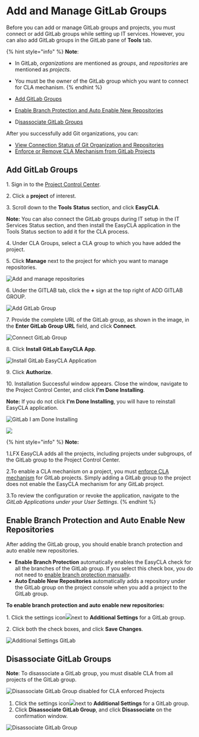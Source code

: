 # Add and Manage GitLab Groups

Before you can add or manage GitLab groups and projects, you must connect or add GitLab groups while setting up IT services. However, you can also add GitLab groups in the GitLab pane of **Tools** tab.

{% hint style="info" %}
**Note**:

* In GitLab, _organizations_ are mentioned as _groups_, and _repositories_ are mentioned as _projects_.
* You must be the owner of the GitLab group which you want to connect for CLA mechanism.
{% endhint %}

* ​[Add GitLab Groups](add-and-manage-gitlab-groups.md#add-gitlab-groups)​
* ​[Enable Branch Protection and Auto Enable New Repositories](add-and-manage-gitlab-groups.md#enable-branch-protection-and-auto-enable-new-repositories)​
* ​D[isassociate GitLab Groups](add-and-manage-gitlab-groups.md#disassociate-gitlab-groups)​

After you successfully add Git organizations, you can:

* [​View Connection Status of Git Organization and Repositories](view-connection-status-of-git-organizations-and-repositories.md)​
* ​[Enforce or Remove CLA Mechanism from GitLab Projects​](enforce-or-remove-cla-mechanism.md#enforce-or-remove-cla-mechanism-from-gitlab-projects)

## Add GitLab Groups <a href="#add-gitlab-groups" id="add-gitlab-groups"></a>

1\. Sign in to the [Project Control Center](https://projectadmin.lfx.linuxfoundation.org).

2\. Click a **project** of interest.

3\. Scroll down to the **Tools** **Status** section, and click **EasyCLA**.

**Note:** You can also connect the GitLab groups during IT setup in the IT Services Status section, and then install the EasyCLA application in the Tools Status section to add it for the CLA process.

4\. Under CLA Groups, select a CLA group to which you have added the project.

5\. Click **Manage** next to the project for which you want to manage repositories.

![Add and manage repositories](https://docs.linuxfoundation.org/\~/files/v0/b/gitbook-28427.appspot.com/o/assets%2F-M2DCN9UgoRgMEkgnLyP%2F-MYL76gRXl7OC0uMczgL%2F-MYLD72mIvpAdv9fFlZ4%2Fadd%20and%20manage%20repositories.png?alt=media\&token=b160c7c6-058f-4ebf-bd9a-da5e9eb063e8)

6\. Under the GITLAB tab, click the **+** sign at the top right of ADD GITLAB GROUP.

![Add GitLab Group](https://docs.linuxfoundation.org/\~/files/v0/b/gitbook-28427.appspot.com/o/assets%2F-M2DCN9UgoRgMEkgnLyP%2F-MiPaFEZaMNq3VIuBRMe%2F-MiPcqDDRfIYvatzDsaY%2Fadd%20gitlab%20group.png?alt=media\&token=34afeee7-1a2d-4e8d-96c9-a9573c56c857)

7\. Provide the complete URL of the GitLab group, as shown in the image, in the **Enter GitLab Group URL** field, and click **Connect**.

![Connect GitLab Group](https://docs.linuxfoundation.org/\~/files/v0/b/gitbook-28427.appspot.com/o/assets%2F-M2DCN9UgoRgMEkgnLyP%2F-MiPaFEZaMNq3VIuBRMe%2F-MiPdsW4DbRxTg7b1Rb5%2Fconnect%20gitlab%20group.png?alt=media\&token=e73ee2e2-1b4b-40e7-bc79-83c5e6710e89)

8\. Click **Install GitLab EasyCLA App**.

![Install GitLab EasyCLA Application](https://docs.linuxfoundation.org/\~/files/v0/b/gitbook-28427.appspot.com/o/assets%2F-M2DCN9UgoRgMEkgnLyP%2F-MiPaFEZaMNq3VIuBRMe%2F-MiPg2EpWrcICW6p6vSm%2Finstall%20gitlab%20easycla%20app.png?alt=media\&token=50adf813-c24a-4c2f-9cc4-bc539712f1b6)

&#x20;9\. Click **Authorize**.

10\. Installation Successful window appears. Close the window, navigate to the Project Control Center, and click **I'm Done Installing**.

**Note:** If you do not click **I'm Done Installing**, you will have to reinstall EasyCLA application.

![GitLab I am Done Installing](https://docs.linuxfoundation.org/\~/files/v0/b/gitbook-28427.appspot.com/o/assets%2F-M2DCN9UgoRgMEkgnLyP%2F-MiPaFEZaMNq3VIuBRMe%2F-MiPi8H7IPV1A4ngjBSv%2Fgitlab%20i%20am%20done%20installing.png?alt=media\&token=0e55a66f-2716-40ca-ad4a-f70e323023ef)

![](https://docs.linuxfoundation.org/\~/files/v0/b/gitbook-28427.appspot.com/o/assets%2F-M2DCN9UgoRgMEkgnLyP%2F-MiPaFEZaMNq3VIuBRMe%2F-MiPh7h0GBui2s6oC59b%2Fgitlab%20installation%20successful.png?alt=media\&token=20545bbb-668f-4751-8d46-5a7a858158da)

{% hint style="info" %}
**Note:**

1.LFX EasyCLA adds all the projects, including projects under subgroups, of the GitLab group to the Project Control Center.

2.To enable a CLA mechanism on a project, you must [enforce CLA mechanism](enforce-or-remove-cla-mechanism.md#enforce-or-remove-cla-mechanism-from-gitlab-projects) for GitLab projects. Simply adding a GitLab group to the project does not enable the EasyCLA mechanism for any GitLab project.

3.To review the configuration or revoke the application, navigate to the _GitLab Applications under your User Settings_.
{% endhint %}

## Enable Branch Protection and Auto Enable New Repositories <a href="#enable-branch-protection-and-auto-enable-new-repositories" id="enable-branch-protection-and-auto-enable-new-repositories"></a>

After adding the GitLab group, you should enable branch protection and auto enable new repositories.

* **Enable Branch Protection** automatically enables the EasyCLA check for all the branches of the GitLab group. If you select this check box, you do not need to [enable branch protection manually](../getting-started/easycla-troubleshooting/easycla-disabled.md#enable-branch-protection).
* **Auto Enable New Repositories** automatically adds a repository under the GitLab group on the project console when you add a project to the GitLab group.

**To enable branch protection and auto enable new repositories:**

1\. Click the settings icon![](https://docs.linuxfoundation.org/\~/files/v0/b/gitbook-28427.appspot.com/o/assets%2F-M2DCN9UgoRgMEkgnLyP%2F-MCM1hprE1R74hXHjdUe%2F-MCM2JfE9dPjlsLUyjJG%2Fsettings.png?alt=media\&token=63615e57-2bea-4fb8-b371-627314ea5611)next to **Additional Settings** for a GitLab group.

2\. Click both the check boxes, and click **Save Changes**.

![Additional Settings GitLab](https://docs.linuxfoundation.org/\~/files/v0/b/gitbook-28427.appspot.com/o/assets%2F-M2DCN9UgoRgMEkgnLyP%2F-MitRJvK43ovpq45P2Tx%2F-MitZdX8TRK\_724q9gMF%2Fadditional%20setttings%20GitLab.png?alt=media\&token=56a0169f-4d46-43cf-bc01-c5d6fe07f5b2)

## Disassociate GitLab Groups <a href="#disassociate-gitlab-groups" id="disassociate-gitlab-groups"></a>

**Note**: To disassociate a GitLab group, you must disable CLA from all projects of the GitLab group.

![Disassociate GitLab Group disabled for CLA enforced Projects](https://docs.linuxfoundation.org/\~/files/v0/b/gitbook-28427.appspot.com/o/assets%2F-M2DCN9UgoRgMEkgnLyP%2F-MlEWgNXplb\_p5b-Msjx%2F-MlEm0yjikCAqyhShrV3%2Fdisassociate%20gitlab%20group%20disabled.png?alt=media\&token=c5a359a4-73f3-40cf-bb15-55169ba89da0)



1. Click the settings icon![](https://docs.linuxfoundation.org/\~/files/v0/b/gitbook-28427.appspot.com/o/assets%2F-M2DCN9UgoRgMEkgnLyP%2F-MCM1hprE1R74hXHjdUe%2F-MCM2JfE9dPjlsLUyjJG%2Fsettings.png?alt=media\&token=63615e57-2bea-4fb8-b371-627314ea5611)next to **Additional Settings** for a GitLab group.
2. Click **Disassociate GitLab Group**, and click **Disassociate** on the confirmation window.

![Disassociate GitLab Group](https://docs.linuxfoundation.org/\~/files/v0/b/gitbook-28427.appspot.com/o/assets%2F-M2DCN9UgoRgMEkgnLyP%2F-MlEWgNXplb\_p5b-Msjx%2F-MlEmJKzhdUeO\_X4yUpz%2Fdisassociate%20gitlab%20group.png?alt=media\&token=c7f328d1-42a0-4cd0-bb6e-0433f45c67fc)
